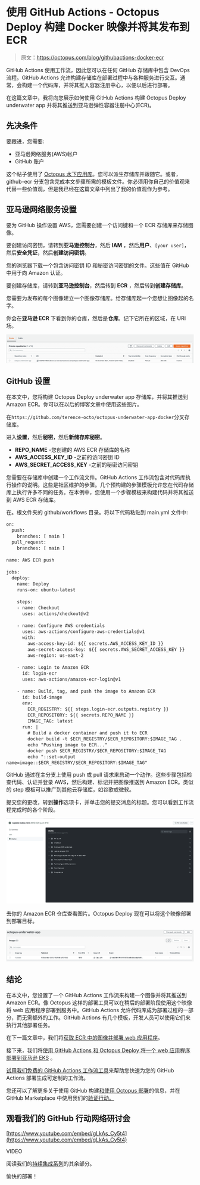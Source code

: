 # 使用 GitHub Actions - Octopus Deploy 构建 Docker 映像并将其发布到 ECR

> 原文：<https://octopus.com/blog/githubactions-docker-ecr>

GitHub Actions 使用工作流，因此您可以在任何 GitHub 存储库中包含 DevOps 流程。GitHub Actions 允许构建存储库在部署过程中与各种服务进行交互。通常，会构建一个代码库，并将其推入容器注册中心，以便以后进行部署。

在这篇文章中，我将向您展示如何使用 GitHub Actions 构建 Octopus Deploy underwater app 并将其推送到亚马逊弹性容器注册中心(ECR)。

## 先决条件

要跟进，您需要:

*   亚马逊网络服务(AWS)帐户
*   GitHub 账户

这个帖子使用了 [Octopus 水下应用库](https://github.com/OctopusSamples/octopus-underwater-app)。您可以派生存储库并跟随它。或者，github-ecr 分支包含完成本文步骤所需的模板文件。你必须用你自己的价值观来代替一些价值观，但是我已经在这篇文章中列出了我的价值观作为参考。

## 亚马逊网络服务设置

要为 GitHub 操作设置 AWS，您需要创建一个访问键和一个 ECR 存储库来存储图像。

要创建访问密钥，请转到**亚马逊控制台**，然后 **IAM** ，然后**用户**、`[your user]`，然后**安全凭证**，然后**创建访问密钥**。

您的浏览器下载一个包含访问密钥 ID 和秘密访问密钥的文件。这些值在 GitHub 中用于向 Amazon 认证。

要创建存储库，请转到**亚马逊控制台**，然后转到 **ECR** ，然后转到**创建存储库**。

您需要为发布的每个图像建立一个图像存储库。给存储库起一个您想让图像起的名字。

你会在**亚马逊 ECR** 下看到你的仓库，然后是**仓库**。记下它所在的区域，在 URI 场。

[![ECR Repository](img/8066d231e662fa83cdde15ba91ab5189.png)](#)

## GitHub 设置

在本文中，您将构建 Octopus Deploy underwater app 存储库，并将其推送到 Amazon ECR。你可以在以后的博客文章中使用这些图片。

在`https://github.com/terence-octo/octopus-underwater-app-docker`分叉存储库。

进入**设置**，然后**秘密**，然后**新储存库秘密**。

*   **REPO_NAME** -您创建的 AWS ECR 存储库的名称
*   **AWS_ACCESS_KEY_ID** -之前的访问密钥 ID
*   **AWS_SECRET_ACCESS_KEY** -之前的秘密访问密钥

您需要在存储库中创建一个工作流文件。GitHub Actions 工作流包含对代码库执行操作的说明。这些是社区维护的步骤。几个预构建的步骤模板允许您在代码存储库上执行许多不同的任务。在本例中，您使用一个步骤模板来构建代码并将其推送到 AWS ECR 存储库。

在。根文件夹的 github/workflows 目录。将以下代码粘贴到 main.yml 文件中:

```
on:
  push:
    branches: [ main ]
  pull_request:
    branches: [ main ]

name: AWS ECR push

jobs:
  deploy:
    name: Deploy
    runs-on: ubuntu-latest

    steps:
    - name: Checkout
      uses: actions/checkout@v2

    - name: Configure AWS credentials
      uses: aws-actions/configure-aws-credentials@v1
      with:
        aws-access-key-id: ${{ secrets.AWS_ACCESS_KEY_ID }}
        aws-secret-access-key: ${{ secrets.AWS_SECRET_ACCESS_KEY }}
        aws-region: us-east-2

    - name: Login to Amazon ECR
      id: login-ecr
      uses: aws-actions/amazon-ecr-login@v1

    - name: Build, tag, and push the image to Amazon ECR
      id: build-image
      env:
        ECR_REGISTRY: ${{ steps.login-ecr.outputs.registry }}
        ECR_REPOSITORY: ${{ secrets.REPO_NAME }}
        IMAGE_TAG: latest
      run: |
        # Build a docker container and push it to ECR 
        docker build -t $ECR_REGISTRY/$ECR_REPOSITORY:$IMAGE_TAG .
        echo "Pushing image to ECR..."
        docker push $ECR_REGISTRY/$ECR_REPOSITORY:$IMAGE_TAG
        echo "::set-output name=image::$ECR_REGISTRY/$ECR_REPOSITORY:$IMAGE_TAG" 
```

GitHub 通过在主分支上使用 push 或 pull 请求来启动一个动作。这些步骤包括检查代码、认证并登录 AWS，然后构建、标记并把图像推送到 Amazon ECR。类似的 step 模板可以推广到其他云存储库，如谷歌或微软。

提交您的更改，转到**操作**选项卡，并单击您的提交消息的标题。您可以看到工作流程完成时的各个阶段。

[![GitHub Actions Success](img/46f0d00b540029e59c4337b4a2dd7646.png)](#)

去你的 Amazon ECR 仓库查看图片。Octopus Deploy 现在可以将这个映像部署到部署目标。

[![ECR Success](img/447a2a8289c93eba0455cfce996619a2.png)](#)

## 结论

在本文中，您设置了一个 GitHub Actions 工作流来构建一个图像并将其推送到 Amazon ECR。像 Octopus 这样的部署工具可以在稍后的部署阶段使用这个映像将 web 应用程序部署到服务中。GitHub Actions 允许代码库成为部署过程的一部分，而无需额外的工作。GitHub Actions 有几个模板，开发人员可以使用它们来执行其他部署任务。

在下一篇文章中，我们将[获取 ECR 中的图像并部署 web 应用程序](https://octopus.com/blog/deploying-amazon-eks-github-actions)。

接下来，我们将[使用 GitHub Actions 和 Octopus Deploy 将一个 web 应用程序部署到亚马逊 EKS](https://octopus.com/blog/multi-environment-deployments-github-actions) 。

[试用我们免费的 GitHub Actions 工作流工具](https://oc.to/GithubActionsWorkflowGenerator)来帮助您快速为您的 GitHub Actions 部署生成可定制的工作流。

您还可以了解更多关于使用 GitHub 构建[和使用 Octopus 部署](https://octopus.com/github)的信息，并在 GitHub Marketplace 中使用我们的[验证行动。](https://github.com/marketplace?query=octopus&type=actions&verification=verified_creator)

## 观看我们的 GitHub 行动网络研讨会

[https://www.youtube.com/embed/gLkAs_Cy5t4](https://www.youtube.com/embed/gLkAs_Cy5t4)

VIDEO

阅读我们的[持续集成系列](https://octopus.com/blog/tag/CI%20Series)的其余部分。

愉快的部署！